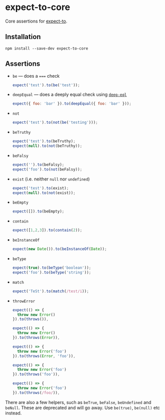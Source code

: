 expect-to-core
==============

Core assertions for [expect-to](https://github.com/kjbekkelund/expect-to).

Installation
------------

```
npm install --save-dev expect-to-core
```

Assertions
----------

- `be` — does a `===` check

  ```javascript
  expect('test').to(be('test'));
  ```
- `deepEqual` — does a deeply equal check using [`deep-eql`](https://www.npmjs.com/package/deep-eql)

  ```javascript
  expect({ foo: 'bar' }).to(deepEqual({ foo: 'bar' }));
  ```
- `not`

  ```javascript
  expect('test').to(not(be('testing')));
  ```
- `beTruthy`

  ```javascript
  expect('test').to(beTruthy);
  expect(null).to(not(beTruthy));
  ```
- `beFalsy`

  ```javascript
  expect('').to(beFalsy);
  expect('foo').to(not(beFalsy));
  ```
- `exist` (i.e. neither `null` nor `undefined`)

  ```javascript
  expect('test').to(exist);
  expect(null).to(not(exist));
  ```
- `beEmpty`

  ```javascript
  expect([]).to(beEmpty);
  ```
- `contain`

  ```javascript
  expect([1,2,3]).to(contain(2));
  ```
- `beInstanceOf`

  ```javascript
  expect(new Date()).to(beInstanceOf(Date));
  ```
- `beType`

  ```javascript
  expect(true).to(beType('boolean'));
  expect('foo').to(beType('string'));
  ```
- `match`

  ```javascript
  expect('TeSt').to(match(/test/i));
  ```
- `throwError`

  ```javascript
  expect(() => {
    throw new Error()
  }).to(throws()),

  expect(() => {
    throw new Error()
  }).to(throws(Error)),

  expect(() => {
    throw new Error('foo')
  }).to(throws(Error, 'foo')),

  expect(() => {
    throw new Error('foo')
  }).to(throws('foo')),

  expect(() => {
    throw new Error('foo')
  }).to(throws(/foo/)),
  ```

There are also a few helpers, such as `beTrue`, `beFalse`, `beUndefined` and
`beNull`. These are deprecated and will go away. Use `be(true)`, `be(null)` etc
instead.

